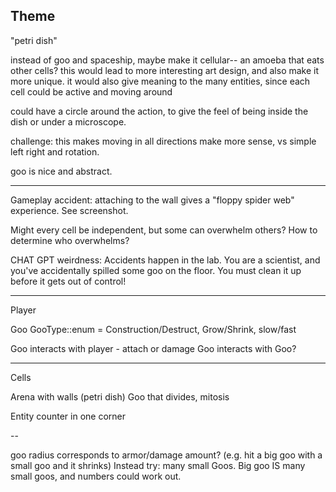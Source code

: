 ## Theme

"petri dish"

instead of goo and spaceship, maybe make it cellular-- an amoeba that eats other cells?
this would lead to more interesting art design, and also make it more unique.
it would also give meaning to the many entities, since each cell could be active and moving around

could have a circle around the action, to give the feel of being inside the dish or under a microscope.

challenge: this makes moving in all directions make more sense, vs simple left right and rotation.

goo is nice and abstract.

---

Gameplay accident: attaching to the wall gives a "floppy spider web" experience.
See screenshot.

Might every cell be independent, but some can overwhelm others?
How to determine who overwhelms?

CHAT GPT weirdness:
Accidents happen in the lab. You are a scientist, and you've accidentally spilled some goo on the floor.
You must clean it up before it gets out of control!

---

Player

Goo
GooType::enum = Construction/Destruct, Grow/Shrink, slow/fast

Goo interacts with player - attach or damage
Goo interacts with Goo?

---

Cells

Arena with walls (petri dish)
Goo that divides, mitosis

Entity counter in one corner

--

goo radius corresponds to armor/damage amount? (e.g. hit a big goo with a small goo and it shrinks)
Instead try: many small Goos. Big goo IS many small goos, and numbers could work out.
